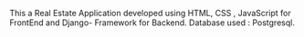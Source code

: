 This a Real Estate Application developed using HTML, CSS , JavaScript for FrontEnd and Django- Framework for Backend.
Database used : Postgresql.
